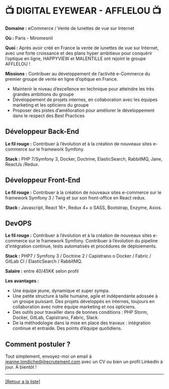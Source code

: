 # 📺 DIGITAL EYEWEAR - AFFLELOU 📺

**Domaine :** eCommerce / Vente de lunettes de vue sur Internet

**Où :** Paris - Miromesnil

**Quoi :** Après avoir créé en France la vente de lunettes de vue sur Internet, avec une forte croissance et des plans hyper ambitieux pour conquérir l’optique en ligne, HAPPYVIEW et MALENTILLE ont rejoint le groupe AFFLELOU !

**Missions :** Contribuer au développement de l’activité e-Commerce du premier groupe de vente en ligne d’optique en France.
* Maintenir le niveau d’excellence en technique pour atteindre les très grandes ambitions du groupe
* Développement de projets internes, en collaboration avec les équipes marketing et les opticiens du groupe
* Proposer des pistes d’amélioration pour améliorer le développement dans le respect des Best Practices

## Développeur Back-End

**Le fil rouge :** Contribuer à l’évolution et à la création de nouveaux sites e-commerce sur le framework Symfony.

**Stack :** PHP 7/Symfony 3, Docker, Doctrine, ElasticSearch, RabbitMQ, Jane, ReactJs /Redux.

## Développeur Front-End

**Le fil rouge :** Contribuer à la création de nouveaux sites e-commerce sur le framework Symfony 3 / Twig et sur son front-office en React redux.

**Stack :** Javascript, React 16+, Redux 4+ o SASS, Bootstrap, Enzyme, Axios.

## DevOPS

**Le fil rouge :** Contribuer à l’évolution et à la création de nouveaux sites e-commerce sur le framework Symfony. Contribuer à l’évolution du pipeline d’intégration continue, tests automatisés et procédures de déploiements.

**Stack :** PHP7 / Symfony 3 / Doctrine 2 / Capistrano o Docker / Fabric / GitLab CI / ElasticSearch / RabbitMQ.

**Salaire :** entre 40/45K€ selon profil

**Les avantages :** 

* Une équipe jeune, dynamique et super sympa. 
* Une petite structure à taille humaine, agile et indépendante adossée à un groupe puissant. Des projets développés en internes, toujours en collaboration avec notre équipe marketing et nos opticiens. 
* Des outils pour travailler dans de bonnes conditions : PHP Storm, Docker, GitLab, Capistrano, Fabric, Slack.
* De la méthodologie dans la mise en place des travaux : intégration continue et entraide. Des points d’équipe quotidiens.

## Comment postuler ?

Tout simplement, envoyez-moi un email à jeanne.londiche@jlrecrutement.com avec un CV ou bien un profil LinkedIn à jour. À bientôt ! 

----
<a href="https://github.com/jlondiche/job-board-php/blob/master/README.md">[Retour a la liste]</a>